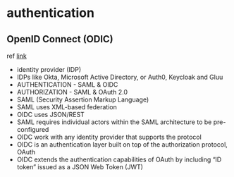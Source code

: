 # authentication

## OpenID Connect (ODIC)

ref [link](https://goteleport.com/blog/how-oidc-authentication-works/)
* identity provider (IDP)
* IDPs like Okta, Microsoft Active Directory, or Auth0, Keycloak and Gluu
* AUTHENTICATION - SAML & OIDC	
* AUTHORIZATION - SAML & OAuth 2.0
* SAML (Security Assertion Markup Language)
* SAML uses XML-based federation
* OIDC uses JSON/REST
* SAML requires individual actors within the SAML architecture to be pre-configured
* OIDC work with any identity provider that supports the protocol
* OIDC is an authentication layer built on top of the authorization protocol, OAuth
* OIDC extends the authentication capabilities of OAuth by including “ID token” issued as a JSON Web Token (JWT)
